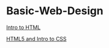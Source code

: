 # Basic-Web-Design

<a href="Basic-Web-Design/index.html" target="_blank">Intro to HTML</a>

<a href="HTML5_intro_to_CSS/index.html" target="_blank">HTML5 and Intro to CSS</a>

